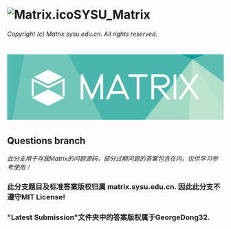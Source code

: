 # <img src="https://github.com/GeorgeDong32/SYSU_Matrix_2022/blob/main/Pics/Matrix.ico" alt="Matrix.ico" width="32">SYSU_Matrix
*Copyright (c) Matrix.sysu.edu.cn. All rights reserved.*
<h1 align="center">
  <img src="https://github.com/GeorgeDong32/SYSU_Matrix_2022/blob/main/Pics/Matrix_title.jpeg" alt="Matrix" width="600">
</h1>

## Questions branch
*此分支用于存放Matrix的问题源码，部分过期问题的答案包含在内，仅供学习参考使用！*
### 此分支题目及标准答案版权归属 matrix.sysu.edu.cn. 因此此分支不遵守MIT License!
### "Latest Submission"文件夹中的答案版权属于GeorgeDong32. 
